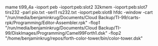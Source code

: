 mame ti99_4a -ioport peb -ioport:peb:slot2 32kmem -ioport:peb:slot7 tirs232 -parl pio.txt -serl1 rs232.txt -ioport:peb:slot8 hfdc -window -cart "/run/media/benjaminkrug/Documents/Cloud Backup/TI-99/carts-rpk/Programming/Editor-Assembler.rpk"  -flop1 "/run/media/benjaminkrug/Documents/Cloud Backup/TI-99/DiskImages/Programming/Camel99Forth1.dsk" -flop2 "/home/benjaminkrug/repos/forth-color-tower/bin/color-tower.dsk"